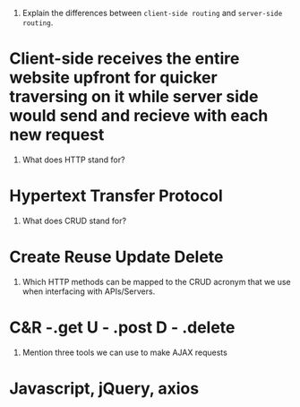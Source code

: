 1.  Explain the differences between `client-side routing` and `server-side routing`.
# Client-side receives the entire website upfront for quicker traversing on it  while server side would send and recieve with each new request 
1.  What does HTTP stand for?
# Hypertext Transfer Protocol
1.  What does CRUD stand for?
# Create Reuse Update Delete
1.  Which HTTP methods can be mapped to the CRUD acronym that we use when interfacing with APIs/Servers.
# C&R -.get U - .post D - .delete
1.  Mention three tools we can use to make AJAX requests
# Javascript, jQuery, axios